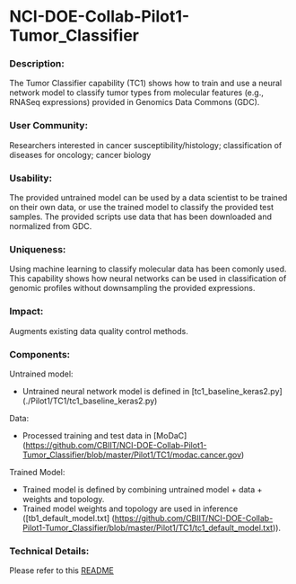 # NCI-DOE-Collab-Pilot1-Tumor_Classifier

### Description:
The Tumor Classifier capability (TC1) shows how to train and use a neural network model to classify tumor types from molecular features 
(e.g., RNASeq expressions) provided in Genomics Data Commons (GDC).

### User Community:	
Researchers interested in cancer susceptibility/histology; classification of diseases for oncology; cancer biology 

### Usability:	
The provided untrained model can be used by a data scientist to be trained on their own data, or use the trained model to classify the provided test samples. The provided scripts use data that has been downloaded and normalized from GDC.

### Uniqueness:	
Using machine learning to classify molecular data has been comonly used. This capability shows how neural networks can be used in
classification of genomic profiles without downsampling the provided expressions.

### Impact:
Augments existing data quality control methods.

### Components:	

Untrained model: 
* Untrained neural network model is defined in [tc1_baseline_keras2.py] (./Pilot1/TC1/tc1_baseline_keras2.py)

Data:
* Processed training and test data in [MoDaC] (https://github.com/CBIIT/NCI-DOE-Collab-Pilot1-Tumor_Classifier/blob/master/Pilot1/TC1/modac.cancer.gov)

Trained Model:
* Trained model is defined by combining untrained model + data + weights and topology. 
* Trained model weights and topology are used in inference ([tb1_default_model.txt] (https://github.com/CBIIT/NCI-DOE-Collab-Pilot1-Tumor_Classifier/blob/master/Pilot1/TC1/tc1_default_model.txt)).

### Technical Details:
Please refer to this [README](./Pilot1/TC1/README.md)
